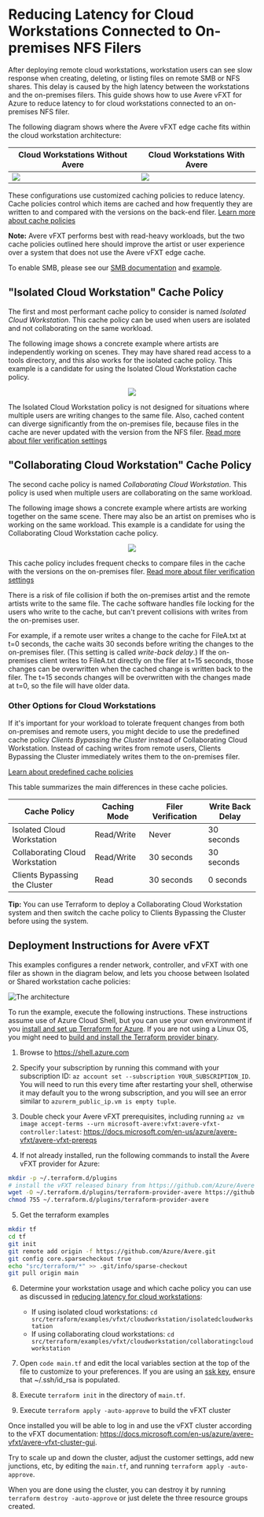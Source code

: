 # Reducing Latency for Cloud Workstations Connected to On-premises NFS Filers

After deploying remote cloud workstations, workstation users can see slow response when creating, deleting, or listing files on remote SMB or NFS shares. This delay is caused by the high latency between the workstations and the on-premises filers.  This guide shows how to use Avere vFXT for Azure to reduce latency to for cloud workstations connected to an on-premises NFS filer.  

The following diagram shows where the Avere vFXT edge cache fits within the cloud workstation architecture:

| Cloud Workstations Without Avere | Cloud Workstations With Avere |
| --- | --- |
| <img src="withoutavere.png"> | <img src="withavere.png"> |

These configurations use customized caching policies to reduce latency. Cache policies control which items are cached and how frequently they are written to and compared with the versions on the back-end filer. [Learn more about cache policies](<https://azure.github.io/Avere/legacy/ops_guide/4_7/html/gui_manage_cache_policies.html>)

**Note:** Avere vFXT performs best with read-heavy workloads, but the two cache policies outlined here should improve the artist or user experience over a system that does not use the Avere vFXT edge cache.

To enable SMB, please see our [SMB documentation](../../../providers/terraform-provider-avere#cifs_ad_domain) and [example](../../houdinienvironment#phase-2-scaling-step-3b---cache). <!-- note "cifs" in link - but this refers to a command string -->

## "Isolated Cloud Workstation" Cache Policy

The first and most performant cache policy to consider is named *Isolated Cloud Workstation*.  This cache policy can be used when users are isolated and not collaborating on the same workload.  

The following image shows a concrete example where artists are independently working on scenes.  They may have shared read access to a tools directory, and this also works for the isolated cache policy. This example is a candidate for using the Isolated Cloud Workstation cache policy.

<div style="text-align:center"><img src="isolatedcloudworkstation.png"></div>

The Isolated Cloud Workstation policy is not designed for situations where multiple users are writing changes to the same file. <!-- But it's safe, right? Or does this mean to say that it's not designed for having remote users and local users changing the same files? -->Also, cached content can diverge significantly from the on-premises file, because files in the cache are never updated with the version from the NFS filer. [Read more about filer verification settings](<https://azure.github.io/Avere/legacy/ops_guide/4_7/html/gui_manage_cache_policies.html#cache-policy-settings-advanced-options>)

## "Collaborating Cloud Workstation" Cache Policy

The second cache policy is named *Collaborating Cloud Workstation*.  This policy is used when multiple users are collaborating on the same workload.

The following image shows a concrete example where artists are working together on the same scene.  There may also be an artist on premises who is working on the same workload.  This example is a candidate for using the Collaborating Cloud Workstation cache policy.

<div style="text-align:center"><img src="collaboratingcloudworkstation.png"></div>

This cache policy includes frequent checks to compare files in the cache with the versions on the on-premises filer. [Read more about filer verification settings](<https://azure.github.io/Avere/legacy/ops_guide/4_7/html/gui_manage_cache_policies.html#cache-policy-settings-advanced-options>)

There is a risk of file collision if both the on-premises artist and the remote artists write to the same file. The cache software handles file locking for the users who write to the cache, but can't prevent collisions with writes from the on-premises user.

For example, if a remote user writes a change to the cache for FileA.txt at t=0 seconds, the cache waits 30 seconds before writing the changes to the on-premises filer. (This setting is called *write-back delay*.) If the on-premises client writes to FileA.txt directly on the filer at t=15 seconds, those changes can be overwritten when the cached change is written back to the filer. The t=15 seconds changes will be overwritten with the changes made at t=0, so the file will have older data.

### Other Options for Cloud Workstations

If it's important for your workload to tolerate frequent changes from both on-premises and remote users, you might decide to use the predefined cache policy *Clients Bypassing the Cluster* instead of Collaborating Cloud Workstation. Instead of caching writes from remote users, Clients Bypassing the Cluster immediately writes them to the on-premises filer.

[Learn about predefined cache policies](https://azure.github.io/Avere/legacy/ops_guide/4_7/html/gui_manage_cache_policies.html#predefined-cache-policies)

This table summarizes the main differences in these cache policies.

| Cache Policy                    | Caching Mode | Filer Verification | Write Back Delay |
|---------------------------------|--------------|--------------------|------------------|
| Isolated Cloud Workstation      | Read/Write   | Never              | 30 seconds       |
| Collaborating Cloud Workstation | Read/Write   | 30 seconds         | 30 seconds       |
| Clients Bypassing the Cluster   | Read         | 30 seconds         | 0 seconds        |

**Tip:** You can use Terraform to deploy a Collaborating Cloud Workstation system and then switch the cache policy to Clients Bypassing the Cluster before using the system.

## Deployment Instructions for Avere vFXT

This examples configures a render network, controller, and vFXT with one filer as shown in the diagram below, and lets you choose between Isolated or Shared workstation cache policies:

![The architecture](../../../../../docs/images/terraform/1filer.png)

To run the example, execute the following instructions.  These instructions assume use of Azure Cloud Shell, but you can use your own environment if you [install and set up Terraform for Azure](https://learn.hashicorp.com/tutorials/terraform/install-cli). If you are not using a Linux OS, you might need to [build and install the Terraform provider binary](../../../providers/terraform-provider-avere#build-the-terraform-provider-binary).

1. Browse to https://shell.azure.com

2. Specify your subscription by running this command with your subscription ID:  ```az account set --subscription YOUR_SUBSCRIPTION_ID```.  You will need to run this every time after restarting your shell, otherwise it may default you to the wrong subscription, and you will see an error similar to `azurerm_public_ip.vm is empty tuple`.

3. Double check your Avere vFXT prerequisites, including running `az vm image accept-terms --urn microsoft-avere:vfxt:avere-vfxt-controller:latest`: https://docs.microsoft.com/en-us/azure/avere-vfxt/avere-vfxt-prereqs

4. If not already installed, run the following commands to install the Avere vFXT provider for Azure:
```bash
mkdir -p ~/.terraform.d/plugins
# install the vFXT released binary from https://github.com/Azure/Avere
wget -O ~/.terraform.d/plugins/terraform-provider-avere https://github.com/Azure/Avere/releases/download/tfprovider_v0.9.29/terraform-provider-avere
chmod 755 ~/.terraform.d/plugins/terraform-provider-avere
```

5. Get the terraform examples
```bash
mkdir tf
cd tf
git init
git remote add origin -f https://github.com/Azure/Avere.git
git config core.sparsecheckout true
echo "src/terraform/*" >> .git/info/sparse-checkout
git pull origin main
```

6. Determine your workstation usage and which cache policy you can use as discussed in [reducing latency for cloud workstations](README.md):
    * If using isolated cloud workstations: `cd src/terraform/examples/vfxt/cloudworkstation/isolatedcloudworkstation`
    * If using collaborating cloud workstations: `cd src/terraform/examples/vfxt/cloudworkstation/collaboratingcloudworkstation`

7. Open `code main.tf` and edit the local variables section at the top of the file to customize to your preferences.  If you are using an [ssk key](https://docs.microsoft.com/en-us/azure/virtual-machines/linux/mac-create-ssh-keys), ensure that ~/.ssh/id_rsa is populated.

8. Execute `terraform init` in the directory of `main.tf`.

9. Execute `terraform apply -auto-approve` to build the vFXT cluster

Once installed you will be able to log in and use the vFXT cluster according to the vFXT documentation: https://docs.microsoft.com/en-us/azure/avere-vfxt/avere-vfxt-cluster-gui.

Try to scale up and down the cluster, adjust the customer settings, add new junctions, etc, by editing the `main.tf`, and running `terraform apply -auto-approve`.

When you are done using the cluster, you can destroy it by running `terraform destroy -auto-approve` or just delete the three resource groups created.
